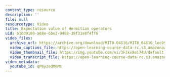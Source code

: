 ```yaml
---
content_type: resource
description: ''
file: null
resourcetype: Video
title: Expectation value of Hermitian operators
uid: b1dd9100-a68e-6be3-9488-39f31e8f4ff6
video_files:
  archive_url: https://archive.org/download/MIT8.04S16/MIT8_04S16_lec09_s1_300k.mp4
  video_captions_file: https://open-learning-course-data-rc.s3.amazonaws.com/8-04-quantum-physics-i-spring-2016/d33144165afd5159a281d41187b74fc0_qP6y2edM6Ms.vtt
  video_thumbnail_file: https://img.youtube.com/vi/3F3kx8oi74U/default.jpg
  video_transcript_file: https://open-learning-course-data-rc.s3.amazonaws.com/8-04-quantum-physics-i-spring-2016/7bc6f94c1c8274a4051f3a15df267376_qP6y2edM6Ms.pdf
video_metadata:
  youtube_id: qP6y2edM6Ms
---
```

